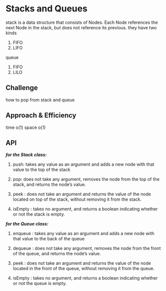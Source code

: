 # Stacks and Queues
stack is a data structure that consists of Nodes. Each Node references the next Node in the stack, but does not reference its previous.
they have two kinds
1. FIFO
2. LIFO

queue
1. FIFO
2. LILO


## Challenge
how to pop from stack and queue

## Approach & Efficiency
time o(1) space o(1)

## API

***for the Stack class:***

1. push: takes any value as an argument and adds a new node with that value to the top of the stack

2. pop: does not take any argument, removes the node from the top of the stack, and returns the node’s value.

3. peek : does not take an argument and returns the value of the node located on top of the stack, without removing it from the stack.

4. isEmpty : takes no argument, and returns a boolean indicating whether or not the stack is empty.

***for the Queue class:***

1. enqueue : takes any value as an argument and adds a new node with that value to the back of the queue

2. dequeue : does not take any argument, removes the node from the front of the queue, and returns the node’s value.

3. peek : does not take an argument and returns the value of the node located in the front of the queue, without removing it from the queue.

4. isEmpty : takes no argument, and returns a boolean indicating whether or not the queue is empty.